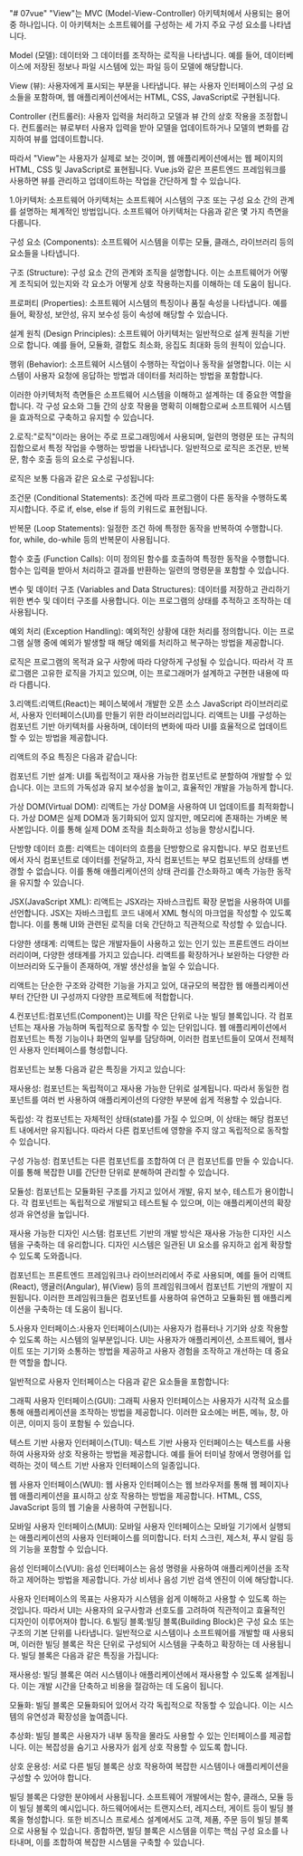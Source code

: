 "# 07vue" 
"View"는 MVC (Model-View-Controller) 아키텍처에서 사용되는 용어 중 하나입니다. 이 아키텍처는 소프트웨어를 구성하는 세 가지 주요 구성 요소를 나타냅니다.

Model (모델): 데이터와 그 데이터를 조작하는 로직을 나타냅니다. 예를 들어, 데이터베이스에 저장된 정보나 파일 시스템에 있는 파일 등이 모델에 해당합니다.

View (뷰): 사용자에게 표시되는 부분을 나타냅니다. 뷰는 사용자 인터페이스의 구성 요소들을 포함하며, 웹 애플리케이션에서는 HTML, CSS, JavaScript로 구현됩니다.

Controller (컨트롤러): 사용자 입력을 처리하고 모델과 뷰 간의 상호 작용을 조정합니다. 컨트롤러는 뷰로부터 사용자 입력을 받아 모델을 업데이트하거나 모델의 변화를 감지하여 뷰를 업데이트합니다.

따라서 "View"는 사용자가 실제로 보는 것이며, 웹 애플리케이션에서는 웹 페이지의 HTML, CSS 및 JavaScript로 표현됩니다. Vue.js와 같은 프론트엔드 프레임워크를 사용하면 뷰를 관리하고 업데이트하는 작업을 간단하게 할 수 있습니다.

1.아키텍처: 소프트웨어 아키텍처는 소프트웨어 시스템의 구조 또는 구성 요소 간의 관계를 설명하는 체계적인 방법입니다. 소프트웨어 아키텍처는 다음과 같은 몇 가지 측면을 다룹니다.

구성 요소 (Components): 소프트웨어 시스템을 이루는 모듈, 클래스, 라이브러리 등의 요소들을 나타냅니다.

구조 (Structure): 구성 요소 간의 관계와 조직을 설명합니다. 이는 소프트웨어가 어떻게 조직되어 있는지와 각 요소가 어떻게 상호 작용하는지를 이해하는 데 도움이 됩니다.

프로퍼티 (Properties): 소프트웨어 시스템의 특징이나 품질 속성을 나타냅니다. 예를 들어, 확장성, 보안성, 유지 보수성 등이 속성에 해당할 수 있습니다.

설계 원칙 (Design Principles): 소프트웨어 아키텍처는 일반적으로 설계 원칙을 기반으로 합니다. 예를 들어, 모듈화, 결합도 최소화, 응집도 최대화 등의 원칙이 있습니다.

행위 (Behavior): 소프트웨어 시스템이 수행하는 작업이나 동작을 설명합니다. 이는 시스템이 사용자 요청에 응답하는 방법과 데이터를 처리하는 방법을 포함합니다.

이러한 아키텍처적 측면들은 소프트웨어 시스템을 이해하고 설계하는 데 중요한 역할을 합니다. 각 구성 요소와 그들 간의 상호 작용을 명확히 이해함으로써 소프트웨어 시스템을 효과적으로 구축하고 유지할 수 있습니다.

2.로직:"로직"이라는 용어는 주로 프로그래밍에서 사용되며, 일련의 명령문 또는 규칙의 집합으로서 특정 작업을 수행하는 방법을 나타냅니다. 일반적으로 로직은 조건문, 반복문, 함수 호출 등의 요소로 구성됩니다.

로직은 보통 다음과 같은 요소로 구성됩니다:

조건문 (Conditional Statements): 조건에 따라 프로그램이 다른 동작을 수행하도록 지시합니다. 주로 if, else, else if 등의 키워드로 표현됩니다.

반복문 (Loop Statements): 일정한 조건 하에 특정한 동작을 반복하여 수행합니다. for, while, do-while 등의 반복문이 사용됩니다.

함수 호출 (Function Calls): 이미 정의된 함수를 호출하여 특정한 동작을 수행합니다. 함수는 입력을 받아서 처리하고 결과를 반환하는 일련의 명령문을 포함할 수 있습니다.

변수 및 데이터 구조 (Variables and Data Structures): 데이터를 저장하고 관리하기 위한 변수 및 데이터 구조를 사용합니다. 이는 프로그램의 상태를 추적하고 조작하는 데 사용됩니다.

예외 처리 (Exception Handling): 예외적인 상황에 대한 처리를 정의합니다. 이는 프로그램 실행 중에 예외가 발생할 때 해당 예외를 처리하고 복구하는 방법을 제공합니다.

로직은 프로그램의 목적과 요구 사항에 따라 다양하게 구성될 수 있습니다. 따라서 각 프로그램은 고유한 로직을 가지고 있으며, 이는 프로그래머가 설계하고 구현한 내용에 따라 다릅니다.


3.리액트:리액트(React)는 페이스북에서 개발한 오픈 소스 JavaScript 라이브러리로서, 사용자 인터페이스(UI)를 만들기 위한 라이브러리입니다. 리액트는 UI를 구성하는 컴포넌트 기반 아키텍처를 사용하며, 데이터의 변화에 따라 UI를 효율적으로 업데이트할 수 있는 방법을 제공합니다.

리액트의 주요 특징은 다음과 같습니다:

컴포넌트 기반 설계: UI를 독립적이고 재사용 가능한 컴포넌트로 분할하여 개발할 수 있습니다. 이는 코드의 가독성과 유지 보수성을 높이고, 효율적인 개발을 가능하게 합니다.

가상 DOM(Virtual DOM): 리액트는 가상 DOM을 사용하여 UI 업데이트를 최적화합니다. 가상 DOM은 실제 DOM과 동기화되어 있지 않지만, 메모리에 존재하는 가벼운 복사본입니다. 이를 통해 실제 DOM 조작을 최소화하고 성능을 향상시킵니다.

단방향 데이터 흐름: 리액트는 데이터의 흐름을 단방향으로 유지합니다. 부모 컴포넌트에서 자식 컴포넌트로 데이터를 전달하고, 자식 컴포넌트는 부모 컴포넌트의 상태를 변경할 수 없습니다. 이를 통해 애플리케이션의 상태 관리를 간소화하고 예측 가능한 동작을 유지할 수 있습니다.

JSX(JavaScript XML): 리액트는 JSX라는 자바스크립트 확장 문법을 사용하여 UI를 선언합니다. JSX는 자바스크립트 코드 내에서 XML 형식의 마크업을 작성할 수 있도록 합니다. 이를 통해 UI와 관련된 로직을 더욱 간단하고 직관적으로 작성할 수 있습니다.

다양한 생태계: 리액트는 많은 개발자들이 사용하고 있는 인기 있는 프론트엔드 라이브러리이며, 다양한 생태계를 가지고 있습니다. 리액트를 확장하거나 보완하는 다양한 라이브러리와 도구들이 존재하여, 개발 생산성을 높일 수 있습니다.

리액트는 단순한 구조와 강력한 기능을 가지고 있어, 대규모의 복잡한 웹 애플리케이션부터 간단한 UI 구성까지 다양한 프로젝트에 적합합니다.

4.컨포넌트:컴포넌트(Component)는 UI를 작은 단위로 나눈 빌딩 블록입니다. 각 컴포넌트는 재사용 가능하며 독립적으로 동작할 수 있는 단위입니다. 웹 애플리케이션에서 컴포넌트는 특정 기능이나 화면의 일부를 담당하며, 이러한 컴포넌트들이 모여서 전체적인 사용자 인터페이스를 형성합니다.

컴포넌트는 보통 다음과 같은 특징을 가지고 있습니다:

재사용성: 컴포넌트는 독립적이고 재사용 가능한 단위로 설계됩니다. 따라서 동일한 컴포넌트를 여러 번 사용하여 애플리케이션의 다양한 부분에 쉽게 적용할 수 있습니다.

독립성: 각 컴포넌트는 자체적인 상태(state)를 가질 수 있으며, 이 상태는 해당 컴포넌트 내에서만 유지됩니다. 따라서 다른 컴포넌트에 영향을 주지 않고 독립적으로 동작할 수 있습니다.

구성 가능성: 컴포넌트는 다른 컴포넌트를 조합하여 더 큰 컴포넌트를 만들 수 있습니다. 이를 통해 복잡한 UI를 간단한 단위로 분해하여 관리할 수 있습니다.

모듈성: 컴포넌트는 모듈화된 구조를 가지고 있어서 개발, 유지 보수, 테스트가 용이합니다. 각 컴포넌트는 독립적으로 개발되고 테스트될 수 있으며, 이는 애플리케이션의 확장성과 유연성을 높입니다.

재사용 가능한 디자인 시스템: 컴포넌트 기반의 개발 방식은 재사용 가능한 디자인 시스템을 구축하는 데 유리합니다. 디자인 시스템은 일관된 UI 요소를 유지하고 쉽게 확장할 수 있도록 도와줍니다.

컴포넌트는 프론트엔드 프레임워크나 라이브러리에서 주로 사용되며, 예를 들어 리액트(React), 앵귤러(Angular), 뷰(View) 등의 프레임워크에서 컴포넌트 기반의 개발이 지원됩니다. 이러한 프레임워크들은 컴포넌트를 사용하여 유연하고 모듈화된 웹 애플리케이션을 구축하는 데 도움이 됩니다.


5.사용자 인터페이스:사용자 인터페이스(UI)는 사용자가 컴퓨터나 기기와 상호 작용할 수 있도록 하는 시스템의 일부분입니다. UI는 사용자가 애플리케이션, 소프트웨어, 웹사이트 또는 기기와 소통하는 방법을 제공하고 사용자 경험을 조작하고 개선하는 데 중요한 역할을 합니다.

일반적으로 사용자 인터페이스는 다음과 같은 요소들을 포함합니다:

그래픽 사용자 인터페이스(GUI): 그래픽 사용자 인터페이스는 사용자가 시각적 요소를 통해 애플리케이션을 조작하는 방법을 제공합니다. 이러한 요소에는 버튼, 메뉴, 창, 아이콘, 이미지 등이 포함될 수 있습니다.

텍스트 기반 사용자 인터페이스(TUI): 텍스트 기반 사용자 인터페이스는 텍스트를 사용하여 사용자와 상호 작용하는 방법을 제공합니다. 예를 들어 터미널 창에서 명령어를 입력하는 것이 텍스트 기반 사용자 인터페이스의 일종입니다.

웹 사용자 인터페이스(WUI): 웹 사용자 인터페이스는 웹 브라우저를 통해 웹 페이지나 웹 애플리케이션을 표시하고 상호 작용하는 방법을 제공합니다. HTML, CSS, JavaScript 등의 웹 기술을 사용하여 구현됩니다.

모바일 사용자 인터페이스(MUI): 모바일 사용자 인터페이스는 모바일 기기에서 실행되는 애플리케이션의 사용자 인터페이스를 의미합니다. 터치 스크린, 제스처, 푸시 알림 등의 기능을 포함할 수 있습니다.

음성 인터페이스(VUI): 음성 인터페이스는 음성 명령을 사용하여 애플리케이션을 조작하고 제어하는 방법을 제공합니다. 가상 비서나 음성 기반 검색 엔진이 이에 해당합니다.

사용자 인터페이스의 목표는 사용자가 시스템을 쉽게 이해하고 사용할 수 있도록 하는 것입니다. 따라서 UI는 사용자의 요구사항과 선호도를 고려하여 직관적이고 효율적인 디자인이 이루어져야 합니다.
6.빌딩 블록:빌딩 블록(Building Block)은 구성 요소 또는 구조의 기본 단위를 나타냅니다. 일반적으로 시스템이나 소프트웨어를 개발할 때 사용되며, 이러한 빌딩 블록은 작은 단위로 구성되어 시스템을 구축하고 확장하는 데 사용됩니다. 빌딩 블록은 다음과 같은 특징을 가집니다:

재사용성: 빌딩 블록은 여러 시스템이나 애플리케이션에서 재사용할 수 있도록 설계됩니다. 이는 개발 시간을 단축하고 비용을 절감하는 데 도움이 됩니다.

모듈화: 빌딩 블록은 모듈화되어 있어서 각각 독립적으로 작동할 수 있습니다. 이는 시스템의 유연성과 확장성을 높여줍니다.

추상화: 빌딩 블록은 사용자가 내부 동작을 몰라도 사용할 수 있는 인터페이스를 제공합니다. 이는 복잡성을 숨기고 사용자가 쉽게 상호 작용할 수 있도록 합니다.

상호 운용성: 서로 다른 빌딩 블록은 상호 작용하여 복잡한 시스템이나 애플리케이션을 구성할 수 있어야 합니다.

빌딩 블록은 다양한 분야에서 사용됩니다. 소프트웨어 개발에서는 함수, 클래스, 모듈 등이 빌딩 블록의 예시입니다. 하드웨어에서는 트랜지스터, 레지스터, 게이트 등이 빌딩 블록을 형성합니다. 또한 비즈니스 프로세스 설계에서도 고객, 제품, 주문 등이 빌딩 블록으로 사용될 수 있습니다. 종합하면, 빌딩 블록은 시스템을 이루는 핵심 구성 요소를 나타내며, 이를 조합하여 복잡한 시스템을 구축할 수 있습니다.















